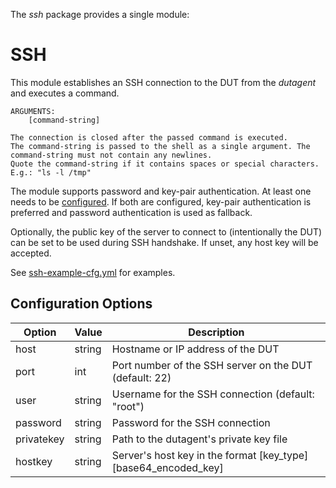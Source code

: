 The _ssh_ package provides a single module:

# SSH

This module establishes an SSH connection to the DUT from the _dutagent_ and executes a command.

```
ARGUMENTS:
    [command-string]

The connection is closed after the passed command is executed.
The command-string is passed to the shell as a single argument. The command-string must not contain any newlines.
Quote the command-string if it contains spaces or special characters. E.g.: "ls -l /tmp"
```

The module supports password and key-pair authentication. At least one needs to be [configured](#configuration-options). If both are configured, key-pair authentication is preferred and password authentication is used as fallback.

Optionally, the public key of the server to connect to (intentionally the DUT) can be set to be used during SSH handshake. If unset, any host key will be accepted.

See [ssh-example-cfg.yml](./ssh-example-cfg.yml) for examples. 

## Configuration Options

| Option     | Value  | Description                                                     |
|------------|--------|-----------------------------------------------------------------|
| host       | string | Hostname or IP address of the DUT                               |
| port       | int    | Port number of the SSH server on the DUT (default: 22)          |
| user       | string | Username for the SSH connection (default: "root")               |
| password   | string | Password for the SSH connection                                 |
| privatekey | string | Path to the dutagent's private key file                         |
| hostkey    | string | Server's host key in the format [key_type] [base64_encoded_key] |

